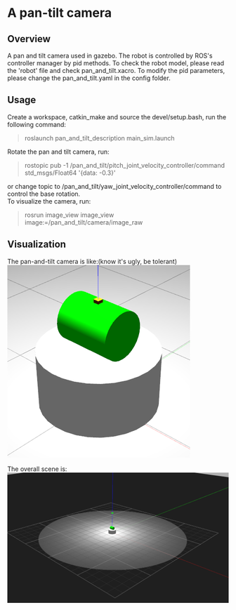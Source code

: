 # A pan-tilt camera  
## Overview  
A pan and tilt camera used in gazebo. The robot is controlled by ROS's controller manager by pid methods. To check the robot model, please read the 'robot' file and check pan_and_tilt.xacro. To modify the pid parameters, please change the pan_and_tilt.yaml in the config folder.  

## Usage  
Create a workspace, catkin_make and source the devel/setup.bash, run the following command:  
> roslaunch pan_and_tilt_description main_sim.launch  

Rotate the pan and tilt camera, run:  
> rostopic pub -1 /pan_and_tilt/pitch_joint_velocity_controller/command std_msgs/Float64 '{data: -0.3}'  

or change topic to /pan_and_tilt/yaw_joint_velocity_controller/command to control the base rotation.  
To visualize the camera, run:  
> rosrun image_view image_view image:=/pan_and_tilt/camera/image_raw  

## Visualization
The pan-and-tilt camera is like:(know it's ugly, be tolerant)  
![Alt text](https://github.com/ChenqiuXD/pan_tilt_camera/blob/Movable_No_p_gain/pics/Pan_tilt_camera.png)  

The overall scene is:  
![Alt text](https://github.com/ChenqiuXD/pan_tilt_camera/blob/Movable_No_p_gain/pics/overall_scene.png)  
